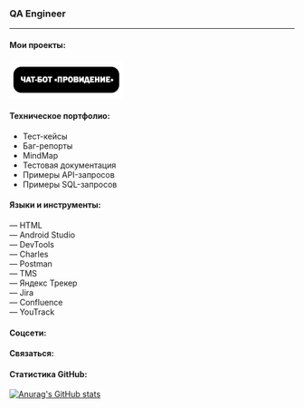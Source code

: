 ### QA Engineer
***

#### Мои проекты:
[![Чат-бот «Провидение»](https://raw.githubusercontent.com/KochanovAndrey/kochanovandrey/main/chatbotprovidenie.png)](https://google.com/)

#### Техническое портфолио:
* Тест-кейсы
* Баг-репорты
* MindMap
* Тестовая документация
* Примеры API-запросов
* Примеры SQL-запросов

#### Языки и инструменты:
— HTML
<br> — Android Studio
<br> — DevTools
<br> — Charles
<br> — Postman
<br> — TMS
<br> — Яндекс Трекер
<br> — Jira
<br> — Confluence
<br> — YouTrack


#### Соцсети:

#### Связаться:

#### Статистика GitHub:

[![Anurag's GitHub stats](https://github-readme-stats.vercel.app/api?username=KochanovAndrey)](https://github.com/KochanovAndrey/)
